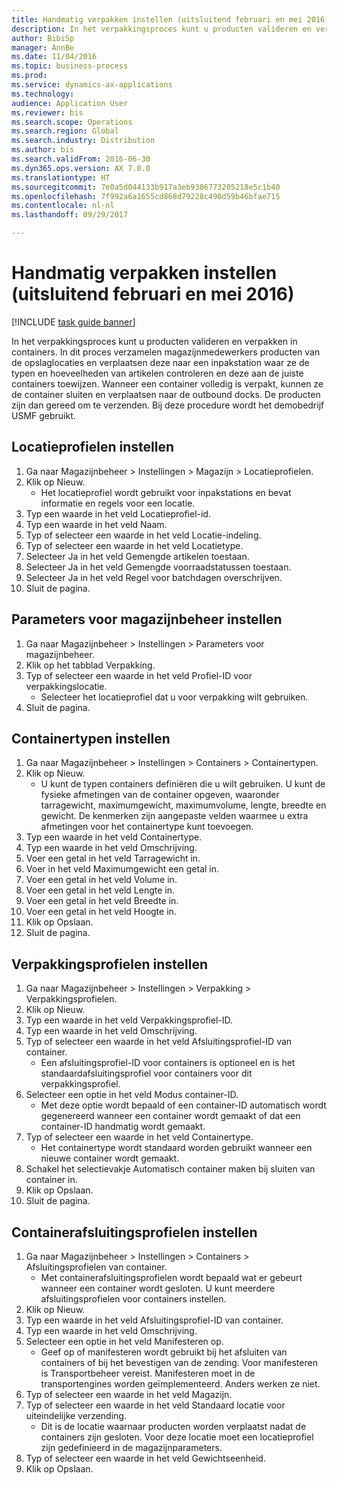 ```yaml
--- 
title: Handmatig verpakken instellen (uitsluitend februari en mei 2016)
description: In het verpakkingsproces kunt u producten valideren en verpakken in containers.
author: BibiSp
manager: AnnBe
ms.date: 11/04/2016
ms.topic: business-process
ms.prod: 
ms.service: dynamics-ax-applications
ms.technology: 
audience: Application User
ms.reviewer: bis
ms.search.scope: Operations
ms.search.region: Global
ms.search.industry: Distribution
ms.author: bis
ms.search.validFrom: 2016-06-30
ms.dyn365.ops.version: AX 7.0.0
ms.translationtype: HT
ms.sourcegitcommit: 7e0a5d044133b917a3eb9386773205218e5c1b40
ms.openlocfilehash: 7f992a6a1655cd868d79228c490d59b46bfae715
ms.contentlocale: nl-nl
ms.lasthandoff: 09/29/2017

---
```

# <a name="set-up-manual-packing-february--may-2016-only"></a>Handmatig verpakken instellen (uitsluitend februari en mei 2016)

[!INCLUDE [task guide banner](../../includes/task-guide-banner.md)]

In het verpakkingsproces kunt u producten valideren en verpakken in containers. In dit proces verzamelen magazijnmedewerkers producten van de opslaglocaties en verplaatsen deze naar een inpakstation waar ze de typen en hoeveelheden van artikelen controleren en deze aan de juiste containers toewijzen. Wanneer een container volledig is verpakt, kunnen ze de container sluiten en verplaatsen naar de outbound docks. De producten zijn dan gereed om te verzenden. Bij deze procedure wordt het demobedrijf USMF gebruikt.


## <a name="set-up-location-profiles"></a>Locatieprofielen instellen
1. Ga naar Magazijnbeheer > Instellingen > Magazijn > Locatieprofielen.
2. Klik op Nieuw.
    * Het locatieprofiel wordt gebruikt voor inpakstations en bevat informatie en regels voor een locatie.  
3. Typ een waarde in het veld Locatieprofiel-id.
4. Typ een waarde in het veld Naam.
5. Typ of selecteer een waarde in het veld Locatie-indeling.
6. Typ of selecteer een waarde in het veld Locatietype.
7. Selecteer Ja in het veld Gemengde artikelen toestaan.
8. Selecteer Ja in het veld Gemengde voorraadstatussen toestaan.
9. Selecteer Ja in het veld Regel voor batchdagen overschrijven.
10. Sluit de pagina.

## <a name="set-up-warehouse-management-parameters"></a>Parameters voor magazijnbeheer instellen 
1. Ga naar Magazijnbeheer > Instellingen > Parameters voor magazijnbeheer.
2. Klik op het tabblad Verpakking.
3. Typ of selecteer een waarde in het veld Profiel-ID voor verpakkingslocatie.
    * Selecteer het locatieprofiel dat u voor verpakking wilt gebruiken.  
4. Sluit de pagina.

## <a name="set-up-container-types"></a>Containertypen instellen
1. Ga naar Magazijnbeheer > Instellingen > Containers > Containertypen.
2. Klik op Nieuw.
    * U kunt de typen containers definiëren die u wilt gebruiken. U kunt de fysieke afmetingen van de container opgeven, waaronder tarragewicht, maximumgewicht, maximumvolume, lengte, breedte en gewicht.  De kenmerken zijn aangepaste velden waarmee u extra afmetingen voor het containertype kunt toevoegen.     
3. Typ een waarde in het veld Containertype.
4. Typ een waarde in het veld Omschrijving.
5. Voer een getal in het veld Tarragewicht in.
6. Voer in het veld Maximumgewicht een getal in.
7. Voer een getal in het veld Volume in.
8. Voer een getal in het veld Lengte in.
9. Voer een getal in het veld Breedte in.
10. Voer een getal in het veld Hoogte in.
11. Klik op Opslaan.
12. Sluit de pagina.

## <a name="set-up-packing-profiles"></a>Verpakkingsprofielen instellen
1. Ga naar Magazijnbeheer > Instellingen > Verpakking > Verpakkingsprofielen.
2. Klik op Nieuw.
3. Typ een waarde in het veld Verpakkingsprofiel-ID.
4. Typ een waarde in het veld Omschrijving.
5. Typ of selecteer een waarde in het veld Afsluitingsprofiel-ID van container.
    * Een afsluitingsprofiel-ID voor containers is optioneel en is het standaardafsluitingsprofiel voor containers voor dit verpakkingsprofiel.  
6. Selecteer een optie in het veld Modus container-ID.
    * Met deze optie wordt bepaald of een container-ID automatisch wordt gegenereerd wanneer een container wordt gemaakt of dat een container-ID handmatig wordt gemaakt.  
7. Typ of selecteer een waarde in het veld Containertype.
    * Het containertype wordt standaard worden gebruikt wanneer een nieuwe container wordt gemaakt.  
8. Schakel het selectievakje Automatisch container maken bij sluiten van container in.
9. Klik op Opslaan.
10. Sluit de pagina.

## <a name="set-up-container-closing-profiles"></a>Containerafsluitingsprofielen instellen
1. Ga naar Magazijnbeheer > Instellingen > Containers > Afsluitingsprofielen van container.
    * Met containerafsluitingsprofielen wordt bepaald wat er gebeurt wanneer een container wordt gesloten. U kunt meerdere afsluitingsprofielen voor containers instellen.       
2. Klik op Nieuw.
3. Typ een waarde in het veld Afsluitingsprofiel-ID van container.
4. Typ een waarde in het veld Omschrijving.
5. Selecteer een optie in het veld Manifesteren op.
    * Geef op of manifesteren wordt gebruikt bij het afsluiten van containers of bij het bevestigen van de zending. Voor manifesteren is Transportbeheer vereist. Manifesteren moet in de transportengines worden geïmplementeerd. Anders werken ze niet.  
6. Typ of selecteer een waarde in het veld Magazijn.
7. Typ of selecteer een waarde in het veld Standaard locatie voor uiteindelijke verzending.
    * Dit is de locatie waarnaar producten worden verplaatst nadat de containers zijn gesloten. Voor deze locatie moet een locatieprofiel zijn gedefinieerd in de magazijnparameters.  
8. Typ of selecteer een waarde in het veld Gewichtseenheid.
9. Klik op Opslaan.


